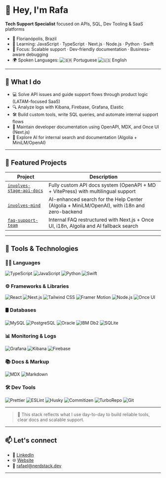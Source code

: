 
# 👋 Hey, I'm Rafa

**Tech Support Specialist** focused on APIs, SQL, Dev Tooling & SaaS platforms  
- 📍 Florianópolis, Brazil  
- 🧠 Learning: JavaScript · TypeScript · Next.js · Node.js · Python · Swift 
- 🎯 Focus: Scalable support · Dev-friendly documentation · Business-aware debugging  
- 🌍 Spoken Languages: ![🇧🇷 Portuguese](https://img.shields.io/badge/Portuguese-Native-green?style=flat) ![🇺🇸 English](https://img.shields.io/badge/English-B2+/C1-blue?style=flat)

---

## 💼 What I do

- 💻 Solve API issues and guide support flows through product logic (LATAM-focused SaaS)
- 🔍 Analyze logs with Kibana, Firebase, Grafana, Elastic
- 🛠 Build custom tools, write SQL queries, and automate internal support flows
- 📘 Maintain developer documentation using OpenAPI, MDX, and Once UI (Next.js)
- 🤖 Explore AI for internal search and documentation (Algolia + MiniLM/OpenAI)

---

## 🚀 Featured Projects

| Project | Description |
|--------|-------------|
| [`involves-stage-api-docs`](https://github.com/rafactx/involves-stage-api-reference) | Fully custom API docs system (OpenAPI + MD + VitePress) with multilingual support |
| [`involves-mind`](https://github.com/rafactx/involves-mind) | AI-enhanced search for the Help Center (Algolia + MiniLM/OpenAI), with i18n and zero-backend |
| [`faq-support-team`](https://github.com/rafactx/faq-support-team) | Internal FAQ restructured with Next.js + Once UI, i18n, Algolia and AI fallback search |

---

## 🧠 Tools & Technologies

### 🧑‍💻 Languages
![TypeScript](https://img.shields.io/badge/TypeScript-3178c6?style=flat&logo=typescript&logoColor=white)
![JavaScript](https://img.shields.io/badge/JavaScript-F7DF1E?style=flat&logo=javascript&logoColor=black)
![Python](https://img.shields.io/badge/Python-3776AB?style=flat&logo=python&logoColor=white)
![Swift](https://img.shields.io/badge/Swift-FA7343?style=flat&logo=swift&logoColor=white)

### ⚙️ Frameworks & Libraries
![React](https://img.shields.io/badge/React-61DAFB?style=flat&logo=react&logoColor=black)
![Next.js](https://img.shields.io/badge/Next.js-000000?style=flat&logo=nextdotjs)
![Tailwind CSS](https://img.shields.io/badge/TailwindCSS-38B2AC?style=flat&logo=tailwindcss&logoColor=white)
![Framer Motion](https://img.shields.io/badge/Framer_Motion-EF008F?style=flat&logo=framer&logoColor=white)
![Node.js](https://img.shields.io/badge/Node.js-339933?style=flat&logo=nodedotjs&logoColor=white)
![Once UI](https://img.shields.io/badge/Once--UI-000000?style=flat&logo=vercel&logoColor=white)

### 🛢️ Databases
![MySQL](https://img.shields.io/badge/MySQL-00758F?style=flat&logo=mysql&logoColor=white)
![PostgreSQL](https://img.shields.io/badge/PostgreSQL-4169E1?style=flat&logo=postgresql&logoColor=white)
![Oracle](https://img.shields.io/badge/Oracle-F80000?style=flat&logo=oracle&logoColor=white)
![IBM Db2](https://img.shields.io/badge/IBM--Db2-052FAD?style=flat&logo=ibm&logoColor=white)
![SQLite](https://img.shields.io/badge/SQLite-003B57?style=flat&logo=sqlite&logoColor=white)

### 📊 Monitoring & Logs
![Grafana](https://img.shields.io/badge/Grafana-F46800?style=flat&logo=grafana&logoColor=white)
![Kibana](https://img.shields.io/badge/Kibana-005571?style=flat&logo=elasticstack&logoColor=white)
![Firebase](https://img.shields.io/badge/Firebase-ffca28?style=flat&logo=firebase&logoColor=black)

### 📚 Docs & Markup
![MDX](https://img.shields.io/badge/MDX-000000?style=flat&logo=mdx&logoColor=white)
![Markdown](https://img.shields.io/badge/Markdown-000000?style=flat&logo=markdown&logoColor=white)

### 🛠️ Dev Tools
![Prettier](https://img.shields.io/badge/Prettier-F7B93E?style=flat&logo=prettier&logoColor=black)
![ESLint](https://img.shields.io/badge/ESLint-4B32C3?style=flat&logo=eslint&logoColor=white)
![Husky](https://img.shields.io/badge/Husky-000000?style=flat&logo=git&logoColor=white)
![Commitizen](https://img.shields.io/badge/Commitizen-CB3837?style=flat&logo=npm&logoColor=white)
![TurboRepo](https://img.shields.io/badge/TurboRepo-000000?style=flat&logo=vercel&logoColor=white)
![Git](https://img.shields.io/badge/Git-F05032?style=flat&logo=git&logoColor=white)

---

> 🧩 This stack reflects what I use day-to-day to build reliable tools, clear docs and scalable support.

---

## 📫 Let's connect

- 🔗 [LinkedIn](https://linkedin.com/in/rafactxr)
- 🌐 [Website](https://rafactx.dev)
- 📧 rafael@nerdstack.dev

---
